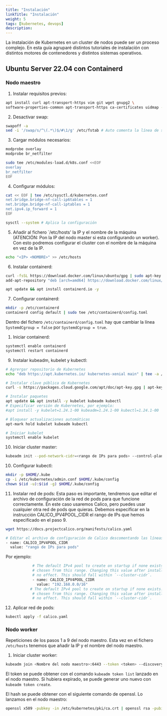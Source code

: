 ```yaml
---
title: "Instalación"
linkTitle: "Instalación"
weight: 5 
tags: [kubernetes, devops]
description:  
---
```


La instalación de Kubernetes en un cluster de nodos puede ser un proceso complejo. En esta guía agruparé distintos tutoriales de instalación con distintos motores de contenedores y distintos sistemas operativos.

## Ubuntu Server 22.04 con Containerd

### Nodo maestro
1. Instalar requisitos previos:
```bash
apt install curl apt-transport-https vim git wget gnupg2 \
software-properties-common apt-transport-https ca-certificates uidmap -y
```

2. Desactivar swap:
```bash
swapoff -a
sed -i '/swap/s/^\(.*\)$/#\1/g' /etc/fstab # Auto comenta la línea de swap en fstab
```

3. Cargar módulos necesarios:
```bash
modprobe overlay
modprobe br_netfilter

sudo tee /etc/modules-load.d/k8s.conf <<EOF
overlay
br_netfilter
EOF
```


4. Configurar módulos:
```bash
cat << EOF | tee /etc/sysctl.d/kubernetes.conf
net.bridge.bridge-nf-call-ip6tables = 1
net.bridge.bridge-nf-call-iptables = 1
net.ipv4.ip_forward = 1
EOF

sysctl --system # Aplica la configuración
```

5. Añadir al fichero `/etc/hosts' la IP y el nombre de la máquina (ATENCIÓN: Pon la IP del nodo master si esta configurando un worker). Con esto podremos configurar el cluster con el nombre de la máquina en vez de la IP.
```bash
echo "<IP> <NOMBRE>" >> /etc/hosts
```

6. Instalar containerd:
```bash
curl -fsSL https://download.docker.com/linux/ubuntu/gpg | sudo apt-key add -
add-apt-repository "deb [arch=amd64] https://download.docker.com/linux/ubuntu $(lsb_release -cs) stable"

apt update && apt install containerd.io -y
```

7. Configurar containerd:
```bash
mkdir -p /etc/containerd
containerd config default | sudo tee /etc/containerd/config.toml
```

Dentro del fichero `/etc/containerd/config.toml` hay que cambiar la línea `SystemdCgroup = false` por `SystemdCgroup = true`.


1. Iniciar containerd:
```bash
systemctl enable containerd
systemctl restart containerd
```

9. Instalar kubeadm, kubelet y kubectl:
```bash
# Agrergar repositorio de Kubernetes
echo "deb https://apt.kubernetes.io/ kubernetes-xenial main" | tee -a /etc/apt/sources.list.d/kubernetes.list

# Instalar clave pública de Kubernetes
curl -s https://packages.cloud.google.com/apt/doc/apt-key.gpg | apt-key add 

# Instalar paquetes
apt update && apt install -y kubelet kubeadm kubectl
# Especificar versión de Kubernetes, por ejemplo:
#apt install -y kubelet=1.24.1-00 kubeadm=1.24.1-00 kubectl=1.24.1-00

# Bloquear actualizaciones automáticas
apt-mark hold kubelet kubeadm kubectl

# Iniciar kubelet
systemctl enable kubelet
```


10. Iniciar cluster master:
```bash
kubeadm init --pod-network-cidr=<rango de IPs para pods> --control-plane-endpoint=<Nombre añañadido en /etc/hosts>:6443
```

10. Configurar kubectl:
```bash
mkdir -p $HOME/.kube
cp -i /etc/kubernetes/admin.conf $HOME/.kube/config
chown $(id -u):$(id -g) $HOME/.kube/config
```

11. Instalar red de pods:
Esta paso es importante, tendremos que editar el archivo de configuración de la red de pods para que funcione correctamente. En este caso usaremos Calico, pero puedes usar cualquier otra red de pods que quieras. Debemos especificar en la instrucción CALICO_IPV4POOL_CIDR el rango de IPs que hemos especificado en el paso 9.
```bash
wget https://docs.projectcalico.org/manifests/calico.yaml

# Editar el archivo de configuración de Calico descomentando las líneas. Quedando así:
- name: CALICO_IPV4POOL_CIDR
  value: "rango de IPs para pods"
```

Por ejemplo:
```bash
            # The default IPv4 pool to create on startup if none exists. Pod IPs will be
            # chosen from this range. Changing this value after installation will have
            # no effect. This should fall within `--cluster-cidr`.
            - name: CALICO_IPV4POOL_CIDR
              value: "192.168.0.0/16"
           # The default IPv4 pool to create on startup if none exists. Pod IPs will be
            # chosen from this range. Changing this value after installation will have
            # no effect. This should fall within `--cluster-cidr`.
```

12. Aplicar red de pods:
```bash
kubectl apply -f calico.yaml
```



### Nodo worker
Repeticiones de los pasos 1 a 9 del nodo maestro. Esta vez en el fichero `/etc/hosts` tenemos que añadir la IP y el nombre del nodo maestro.

1. Iniciar cluster worker:
```bash
kubeadm join <Nombre del nodo maestro>:6443 --token <token> --discovery-token-ca-cert-hash sha256:<hash>
```

El token se puede obtener con el comando `kubeadm token list` lanzado en el nodo maestro. Si hubiera expirado, se puede generar uno nuevo con `kubeadm token create`.

El hash se puede obtener con el siguiente comando de openssl. Lo lanzamos en el nodo maestro:
```bash
openssl x509 -pubkey -in /etc/kubernetes/pki/ca.crt | openssl rsa -pubin -outform der 2>/dev/null | openssl dgst -sha256 -hex | sed 's/^.* //'
```
